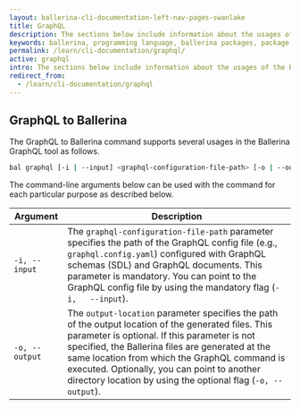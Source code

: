```yaml
---
layout: ballerina-cli-documentation-left-nav-pages-swanlake
title: GraphQL
description: The sections below include information about the usages of the Ballerina GrapQL tool.
keywords: ballerina, programming language, ballerina packages, package structure, package layout, GraphQL
permalink: /learn/cli-documentation/graphql/
active: graphql
intro: The sections below include information about the usages of the Ballerina GraphQL tool.
redirect_from:
  - /learn/cli-documentation/graphql
---
```


## GraphQL to Ballerina 

The GraphQL to Ballerina command supports several usages in the Ballerina GraphQL tool as follows.

```bash
bal graphql [-i | --input] <graphql-configuration-file-path> [-o | --output] <output-location> 
```

The command-line arguments below can be used with the command for each particular purpose as described below.

| Argument       | Description                                                                                                                                                                                                                                                                                                                                                                   |
|----------------|-------------------------------------------------------------------------------------------------------------------------------------------------------------------------------------------------------------------------------------------------------------------------------------------------------------------------------------------------------------------------------|
| `-i, --input`  | The `graphql-configuration-file-path` parameter specifies the path of the GraphQL config file (e.g., `graphql.config.yaml`) configured with GraphQL schemas (SDL) and GraphQL documents. This parameter is mandatory. You can point to the GraphQL config file by using the mandatory flag (`-i,   --input`).                                                                 |
| `-o, --output` | The `output-location` parameter specifies the path of the output location of the generated files. This parameter is optional. If this parameter is not specified, the Ballerina files are generated at the same location from which the GraphQL command is executed. Optionally, you can point to another directory location by using the optional flag (`-o, --output`). |
                                                                                                         
<style> #tree-expand-all , #tree-collapse-all, .cTocElements {display:none;} .cGitButtonContainer {padding-left: 40px;} </style>
 
